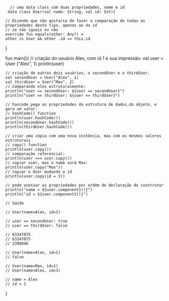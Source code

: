       // uma data class com duas propriedades, nome e id
     data class User(val name: String, val id: Int){
    
    // Dizendo que não gostaria de fazer a comparação de todas as propriedades deste tipo, apenas ao do id 
    // se são iguais ou não
    override fun equals(other: Any?) =
    other is User && other .id == this.id
}

fun main(){
    // criação do usuário Alex, com id 1 e sua impressão.
    val user = User ("Alex", 1)
    println(user)
    
    // criação de outros dois usuários, o secondUser e o thirdUser.
    val secondUser = User("Alex", 1)
    val thirdUser = User("Max", 2)
    // Comparando eles estruturalmente:
    println("user == secondUser: ${user == secondUser}") 
    println("user == thirdUser: ${user == thirdUser}")
    
    // hascode pega as propriedades da estrutura de dados,do objeto, e gera um valor. 
    // hashCode() function
    println(user.hashCode())
    println(secondUser.hashCode())
    println(thirdUser.hashCode())
    
    // criar uma cópia com uma nova instância, mas com os mesmos valores estruturais
    // copy() function
    println(user.copy())
    // comparação referencial: 
    println(user === user.copy())
    // copiar user, mas o name será Max:
    println(user.copy("Max"))
    // copiar o User mudando o id
    println(user.copy(id = 3))
    
    // pode acessar as propriedades por ordem de declaração do cosntrutor
    println("name = ${user.component1()}")
    println("id = ${user.component2()}")
    
    // Saída
    
    // User(name=Alex, id=1)
    
    // user == secondUser: true
    // user == thirdUser: false
    
    // 63347075 
    // 63347075
    // 2390846
    
    // User(name=Alex, id=1)
    // false
    
    // User(name=Max, id=1)
    // User(name=Alex, id=3)
    
    // name = Alex
    // id = 1
  
}